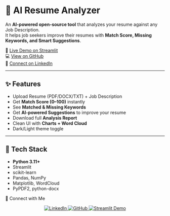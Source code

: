 # 🧠 AI Resume Analyzer  

An **AI-powered open-source tool** that analyzes your resume against any Job Description.  
It helps job seekers improve their resumes with **Match Score, Missing Keywords, and Smart Suggestions**.  

🚀 [Live Demo on Streamlit](https://ai-resume-analyzer-gkp6j5zxsgrevebaua2vxb.streamlit.app/)  
💻 [View on GitHub](https://github.com/shekharbisla/ai-resume-analyzer)  
🔗 [Connect on LinkedIn](https://www.linkedin.com/in/shekhar-bisla-837b9137b/)  

---

## ✨ Features  
- Upload Resume (PDF/DOCX/TXT) + Job Description  
- Get **Match Score (0–100)** instantly  
- See **Matched & Missing Keywords**  
- Get **AI-powered Suggestions** to improve your resume  
- Download full **Analysis Report**  
- Clean UI with **Charts + Word Cloud**  
- Dark/Light theme toggle  

---

## 🧰 Tech Stack  
- **Python 3.11+**  
- Streamlit  
- scikit-learn  
- Pandas, NumPy  
- Matplotlib, WordCloud  
- PyPDF2, python-docx  

🤝 Connect with Me
<p align="center">
  <a href="https://www.linkedin.com/in/shekhar-bisla-837b9137b" target="_blank">
    <img src="https://img.shields.io/badge/LinkedIn-Connect-blue?style=for-the-badge&logo=linkedin" alt="LinkedIn"/>
  </a>
  <a href="https://github.com/shekharbisla" target="_blank">
    <img src="https://img.shields.io/badge/GitHub-Follow-black?style=for-the-badge&logo=github" alt="GitHub"/>
  </a>
  <a href="https://ai-resume-analyzer-gkp6j5zxsgrevebaua2vxb.streamlit.app/" target="_blank">
    <img src="https://img.shields.io/badge/Streamlit-Demo-red?style=for-the-badge&logo=streamlit" alt="Streamlit Demo"/>
  </a>
</p>
